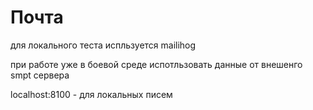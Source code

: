 # Почта

для локального теста испльзуется mailihog

при работе уже в боевой среде испотльзовать данные от внешенго smpt сервера

localhost:8100 - для локальных писем
